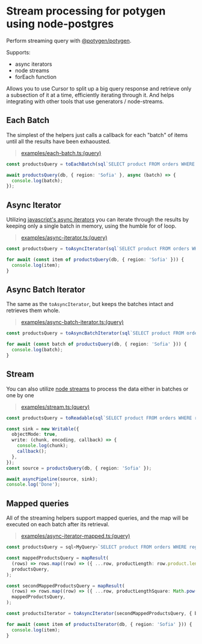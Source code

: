 # Stream processing for potygen using node-postgres

Perform streaming query with [@potygen/potygen](../potygen/).

Supports:

- async iterators
- node streams
- forEach function

Allows you to use Cursor to split up a big query response and retrieve only a subsection of it at a time, efficiently iterating through it. And helps integrating with other tools that use generators / node-streams.

## Each Batch

The simplest of the helpers just calls a callback for each "batch" of items until all the results have been exhaousted.

> [examples/each-batch.ts:(query)](https://github.com/ivank/potygen/tree/main/packages/pg-stream/examples/each-batch.ts#L10-L16)

```ts
const productsQuery = toEachBatch(sql`SELECT product FROM orders WHERE region = $region`, { batchSize: 2 });

await productsQuery(db, { region: 'Sofia' }, async (batch) => {
  console.log(batch);
});
```

## Async Iterator

Utilizing [javascript's async iterators](https://developer.mozilla.org/en-US/docs/Web/JavaScript/Reference/Statements/for-await...of) you can iterate through the results by keeping only a single batch in memory, using the humble for of loop.

> [examples/async-iterator.ts:(query)](https://github.com/ivank/potygen/tree/main/packages/pg-stream/examples/async-iterator.ts#L10-L16)

```ts
const productsQuery = toAsyncIterator(sql`SELECT product FROM orders WHERE region = $region`, { batchSize: 2 });

for await (const item of productsQuery(db, { region: 'Sofia' })) {
  console.log(item);
}
```

## Async Batch Iterator

The same as the `toAsyncIterator`, but keeps the batches intact and retrieves them whole.

> [examples/async-batch-iterator.ts:(query)](https://github.com/ivank/potygen/tree/main/packages/pg-stream/examples/async-batch-iterator.ts#L10-L16)

```ts
const productsQuery = toAsyncBatchIterator(sql`SELECT product FROM orders WHERE region = $region`, { batchSize: 2 });

for await (const batch of productsQuery(db, { region: 'Sofia' })) {
  console.log(batch);
}
```

## Stream

You can also utilize [node streams](https://nodejs.org/api/stream.html) to process the data either in batches or one by one

> [examples/stream.ts:(query)](https://github.com/ivank/potygen/tree/main/packages/pg-stream/examples/stream.ts#L14-L28)

```ts
const productsQuery = toReadable(sql`SELECT product FROM orders WHERE region = $region`, { batchSize: 2 });

const sink = new Writable({
  objectMode: true,
  write: (chunk, encoding, callback) => {
    console.log(chunk);
    callback();
  },
});
const source = productsQuery(db, { region: 'Sofia' });

await asyncPipeline(source, sink);
console.log('Done');
```

## Mapped queries

All of the streaming helpers support mapped queries, and the map will be executed on each batch after its retrieval.

> [examples/async-iterator-mapped.ts:(query)](https://github.com/ivank/potygen/tree/main/packages/pg-stream/examples/async-iterator-mapped.ts#L15-L33)

```ts
const productsQuery = sql<MyQuery>`SELECT product FROM orders WHERE region = $region`;

const mappedProductsQuery = mapResult(
  (rows) => rows.map((row) => ({ ...row, productLength: row.product.length })),
  productsQuery,
);

const secondMappedProductsQuery = mapResult(
  (rows) => rows.map((row) => ({ ...row, productLengthSquare: Math.pow(row.productLength, 2) })),
  mappedProductsQuery,
);

const productsIterator = toAsyncIterator(secondMappedProductsQuery, { batchSize: 2 });

for await (const item of productsIterator(db, { region: 'Sofia' })) {
  console.log(item);
}
```
